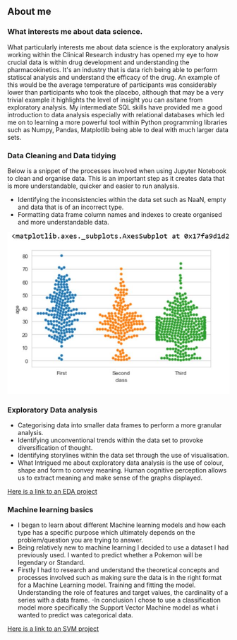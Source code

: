 ## About me

### What interests me about data science.
What particularly interests me about data science is the exploratory analysis working within the Clinical Research industry has opened my eye to how crucial data is within drug development and understanding the pharmacokinetics. It's an industry that is data rich being able to perform statiscal analysis and understand the efficacy of the drug. An example of this would be the average temperature of participants was considerably lower than participants who took the placebo, although that may be a very trivial example it highlights the level of insight you can asitane from exploratory analysis.
My intermediate SQL skills have provided me a good introduction to data analysis especially with relational databases which led me on to learning a more powerful tool within
Python programming libraries such as Numpy, Pandas, Matplotlib being able to deal with much larger data sets.

### Data Cleaning and Data tidying

Below is a snippet of the processes involved when using Jupyter Notebook to clean and organise data. This is an important step as it creates data that is more understandable,
quicker and easier to run analysis.

- Identifying the inconsistencies within the data set such as NaaN, empty and data that is of an incorrect type.
- Formatting data frame column names and indexes to create organised and more understandable data.

![](/images/Capture.JPG)


### Exploratory Data analysis
- Categorising data into smaller data frames to perform a more granular analysis.
- Identifying unconventional trends within  the data set to provoke diversification of thought.
- Identifying storylines within the data set through the use of visualisation.
- What Intrigued me about exploratory data analysis is the use of colour, shape and form to convey meaning. Human cognitive perception allows us to extract meaning and make sense of the graphs displayed.


[Here is a link to an EDA project](https://github.com/dwellin98/dwellin98.github.io/blob/master/Pokemon%20EBA.ipynb)


### Machine learning basics
- I began to learn about different Machine learning models and how each type has a specific purpose which ultimately depends on the problem/question you are trying to answer.
- Being relatively new to machine learning I decided to  use a dataset I had previously used. I wanted to predict whether a Pokemon will be legendary or Standard.
- Firstly I had to research and understand the theoretical concepts and processes involved such as making sure the data is in the right format for a Machine Learning model.    Training and fitting the model. Understanding the role of features and target values, the cardinality of a series with a data frame. 
-In conclusion I chose to use a classification model more specifically the Support Vector Machine model as what i wanted to predict was categorical data.

[Here is a link to an SVM project](https://github.com/dwellin98/dwellin98.github.io/blob/master/Pokemon%20SVM.ipynb)


